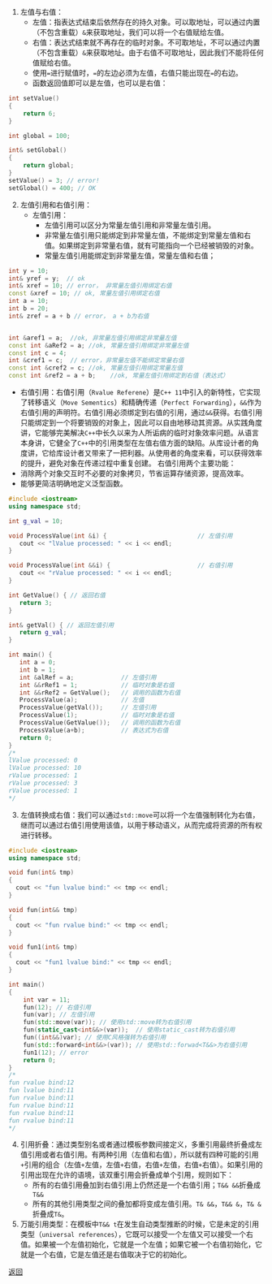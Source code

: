 1. 左值与右值：
	- 左值：指表达式结束后依然存在的持久对象。可以取地址，可以通过内置（不包含重载）`&`来获取地址，我们可以将一个右值赋给左值。
	- 右值：表达式结束就不再存在的临时对象。不可取地址，不可以通过内置（不包含重载）`&`来获取地址。由于右值不可取地址，因此我们不能将任何值赋给右值。
	- 使用`=`进行赋值时，`=`的左边必须为左值，右值只能出现在`=`的右边。
	- 函数返回值即可以是左值，也可以是右值：
```cpp
int setValue()
{
    return 6;
}

int global = 100;

int& setGlobal()
{
    return global;    
}
setValue() = 3; // error!
setGlobal() = 400; // OK
```
2. 左值引用和右值引用：
	- 左值引用：
		- 左值引用可以区分为常量左值引用和非常量左值引用。
		- 非常量左值引用只能绑定到非常量左值，不能绑定到常量左值和右值。如果绑定到非常量右值，就有可能指向一个已经被销毁的对象。
		- 常量左值引用能绑定到非常量左值，常量左值和右值；
```cpp
int y = 10;
int& yref = y;  // ok
int& xref = 10; // error， 非常量左值引用绑定右值
const &xref = 10; // ok, 常量左值引用绑定右值
int a = 10;
int b = 20;
int& zref = a + b // error， a + b为右值


int &aref1 = a;  //ok, 非常量左值引用绑定非常量左值
const int &aRef2 = a; //ok, 常量左值引用绑定非常量左值
const int c = 4;   
int &cref1 = c;  // error，非常量左值不能绑定常量右值
const int &cref2 = c; //ok, 常量左值引用绑定常量左值
const int &ref2 = a + b;    //ok, 常量左值引用绑定到右值（表达式）
```
- 右值引用：右值引用（`Rvalue Referene`）是`C++ 11`中引入的新特性，它实现了转移语义（`Move Sementics`）和精确传递（`Perfect Forwarding`），`&&`作为右值引用的声明符。右值引用必须绑定到右值的引用，通过`&&`获得。右值引用只能绑定到一个将要销毁的对象上，因此可以自由地移动其资源。从实践角度讲，它能够完美解决`C++`中长久以来为人所诟病的临时对象效率问题。从语言本身讲，它健全了`C++`中的引用类型在左值右值方面的缺陷。从库设计者的角度讲，它给库设计者又带来了一把利器。从使用者的角度来看，可以获得效率的提升，避免对象在传递过程中重复创建。
右值引用两个主要功能：
-   消除两个对象交互时不必要的对象拷贝，节省运算存储资源，提高效率。
-   能够更简洁明确地定义泛型函数。
 ```cpp
 #include <iostream>
using namespace std;

int g_val = 10;

void ProcessValue(int &i) {                         // 左值引用
    cout << "lValue processed: " << i << endl;
}

void ProcessValue(int &&i) {                        // 右值引用
    cout << "rValue processed: " << i << endl;
}

int GetValue() { // 返回右值
    return 3; 
} 

int& getVal() { // 返回左值引用
    return g_val; 
}

int main() {
    int a = 0;
    int b = 1;
    int &alRef = a;             // 左值引用
    int &&rRef1 = 1;            // 临时对象是右值
    int &&rRef2 = GetValue();   // 调用的函数为右值
    ProcessValue(a);            // 左值
    ProcessValue(getVal());     // 左值引用
    ProcessValue(1);            // 临时对象是右值
    ProcessValue(GetValue());   // 调用的函数为右值
    ProcessValue(a+b);          // 表达式为右值
    return 0;
}
/*
lValue processed: 0
lValue processed: 10
rValue processed: 1
rValue processed: 3
rValue processed: 1
*/
```
3. 左值转换成右值：我们可以通过`std::move`可以将一个左值强制转化为右值，继而可以通过右值引用使用该值，以用于移动语义，从而完成将资源的所有权进行转移。
```cpp
#include <iostream>
using namespace std;

void fun(int& tmp) 
{ 
  cout << "fun lvalue bind:" << tmp << endl; 
} 

void fun(int&& tmp) 
{ 
  cout << "fun rvalue bind:" << tmp << endl; 
} 

void fun1(int& tmp) 
{ 
  cout << "fun1 lvalue bind:" << tmp << endl; 
} 

int main() 
{ 
    int var = 11; 
    fun(12); // 右值引用
    fun(var); // 左值引用
    fun(std::move(var)); // 使用std::move转为右值引用
    fun(static_cast<int&&>(var));  // 使用static_cast转为右值引用
    fun((int&&)var); // 使用C风格强转为右值引用
    fun(std::forward<int&&>(var)); // 使用std::forwad<T&&>为右值引用
    fun1(12); // error
    return 0;
}
/*
fun rvalue bind:12
fun lvalue bind:11
fun rvalue bind:11
fun rvalue bind:11
fun rvalue bind:11
fun rvalue bind:11
*/
```
4. 引用折叠：通过类型别名或者通过模板参数间接定义，多重引用最终折叠成左值引用或者右值引用。有两种引用（左值和右值），所以就有四种可能的引用`+`引用的组合（左值`+`左值，左值`+`右值，右值`+`左值，右值`+`右值）。如果引用的引用出现在允许的语境，该双重引用会折叠成单个引用，规则如下：
	- 所有的右值引用叠加到右值引用上仍然还是一个右值引用；`T&& &&`折叠成`T&&`
	- 所有的其他引用类型之间的叠加都将变成左值引用。`T& &&`，`T&& &`，`T& &`折叠成`T&`。
5. 万能引用类型：在模板中`T&& t`在发生自动类型推断的时候，它是未定的引用类型（`universal references`），它既可以接受一个左值又可以接受一个右值。如果被一个左值初始化，它就是一个左值；如果它被一个右值初始化，它就是一个右值，它是左值还是右值取决于它的初始化。

[返回](readme.md)